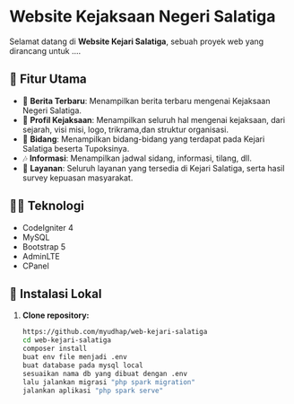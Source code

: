 # Website Kejaksaan Negeri Salatiga

Selamat datang di **Website Kejari Salatiga**, sebuah proyek web yang dirancang untuk  ....

## 🎯 Fitur Utama

- 🌅 **Berita Terbaru**: Menampilkan berita terbaru mengenai Kejaksaan Negeri Salatiga.
- 📝 **Profil Kejaksaan**: Menampilkan seluruh hal mengenai kejaksaan, dari sejarah, visi misi, logo, trikrama,dan struktur organisasi.
- 📸 **Bidang**: Menampilkan bidang-bidang yang terdapat pada Kejari Salatiga beserta Tupoksinya.
- 🎶 **Informasi**: Menampilkan jadwal sidang, informasi, tilang, dll.
- 🎨 **Layanan**: Seluruh layanan yang tersedia di Kejari Salatiga, serta hasil survey kepuasan masyarakat.

## 🧑‍💻 Teknologi

- CodeIgniter 4
- MySQL
- Bootstrap 5
- AdminLTE
- CPanel

## 🚀 Instalasi Lokal

1. **Clone repository:**

   ```bash
   https://github.com/myudhap/web-kejari-salatiga
   cd web-kejari-salatiga
   composer install
   buat env file menjadi .env
   buat database pada mysql local
   sesuaikan nama db yang dibuat dengan .env
   lalu jalankan migrasi "php spark migration"
   jalankan aplikasi "php spark serve"
